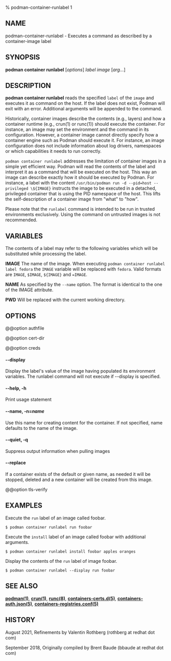 % podman-container-runlabel 1

## NAME

podman-container-runlabel - Executes a command as described by a container-image label

## SYNOPSIS

**podman container runlabel** [*options*] _label_ _image_ [*arg...*]

## DESCRIPTION

**podman container runlabel** reads the specified `label` of the `image` and executes it as command on the host. If the label does not exist, Podman will exit with an error. Additional arguments will be appended to the command.

Historically, container images describe the contents (e.g., layers) and how a container runtime (e.g., crun(1) or runc(1)) should execute the container. For instance, an image may set the environment and the command in its configuration. However, a container image cannot directly specify how a container engine such as Podman should execute it. For instance, an image configuration does not include information about log drivers, namespaces or which capabilities it needs to run correctly.

`podman container runlabel` addresses the limitation of container images in a simple yet efficient way. Podman will read the contents of the label and interpret it as a command that will be executed on the host. This way an image can describe exactly how it should be executed by Podman. For instance, a label with the content `/usr/bin/podman run -d --pid=host --privileged \${IMAGE}` instructs the image to be executed in a detached, privileged container that is using the PID namespace of the host. This lifts the self-description of a container image from "what" to "how".

Please note that the `runlabel` command is intended to be run in trusted environments exclusively. Using the command on untrusted images is not recommended.

## VARIABLES

The contents of a label may refer to the following variables which will be substituted while processing the label.

**IMAGE**
The name of the image. When executing `podman container runlabel label fedora` the `IMAGE` variable will be replaced with `fedora`. Valid formats are `IMAGE`, `$IMAGE`, `${IMAGE}` and `=IMAGE`.

**NAME**
As specified by the `--name` option. The format is identical to the one of the IMAGE attribute.

**PWD**
Will be replaced with the current working directory.

## OPTIONS

@@option authfile

@@option cert-dir

@@option creds

#### **--display**

Display the label's value of the image having populated its environment variables. The runlabel command will not execute if --display is specified.

#### **--help**, **-h**

Print usage statement

#### **--name**, **-n**=_name_

Use this name for creating content for the container. If not specified, name defaults to the name of the image.

#### **--quiet**, **-q**

Suppress output information when pulling images

#### **--replace**

If a container exists of the default or given name, as needed it will be stopped, deleted and a new container will be created from this image.

@@option tls-verify

## EXAMPLES

Execute the `run` label of an image called foobar.

```
$ podman container runlabel run foobar
```

Execute the `install` label of an image called foobar with additional arguments.

```
$ podman container runlabel install foobar apples oranges
```

Display the contents of the `run` label of image foobar.

```
$ podman container runlabel --display run foobar
```

## SEE ALSO

**[podman(1)](commands/podman.md)**, **[crun(1)](https://github.com/containers/crun/blob/main/crun.1.md)**, **[runc(8)](https://github.com/opencontainers/runc/blob/main/man/runc.8.md)**, **[containers-certs.d(5)](https://github.com/containers/image/blob/main/docs/containers-certs.d.5.md)**, **[containers-auth.json(5)](https://github.com/containers/image/blob/main/docs/containers-auth.json.5.md)**, **[containers-registries.conf(5)](https://github.com/containers/image/blob/main/docs/containers-registries.conf.5.md)**

## HISTORY

August 2021, Refinements by Valentin Rothberg (rothberg at redhat dot com)

September 2018, Originally compiled by Brent Baude (bbaude at redhat dot com)
